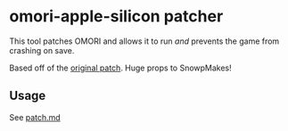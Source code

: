 # omori-apple-silicon patcher

This tool patches OMORI and allows it to run _and_ prevents the game from crashing on save. 

Based off of the [original patch](https://github.com/SnowpMakes/omori-apple-silicon). Huge props to SnowpMakes!


## Usage

See [patch.md](https://github.com/ynx0/omori-apple-silicon/blob/master/patch.md)



